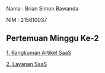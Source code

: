 Nama : Brian Simon Bawanda

NIM  : 215610037


## Pertemuan Minggu Ke-2

[1. Rangkuman Artikel SaaS](https://github.com/brianbwnd06/tekn-cloud-computing/blob/master/minggu-02/rangkuman-sass.md "Link Rangkuman SaaS")

[2. Layanan SaaS ](https://github.com/brianbwnd06/tekn-cloud-computing/blob/master/minggu-02/layanan-saas.md "Link Rangkuman SaaS")